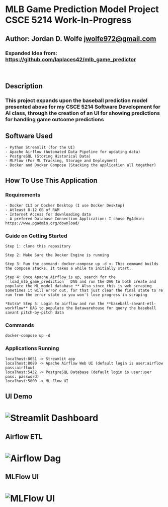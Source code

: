 # MLB Game Prediction Model Project CSCE 5214 **Work-In-Progress**

## Author: Jordan D. Wolfe [jwolfe972@gmail.com](mailto:jwolfe972@gmail.com)

### Expanded Idea from: https://github.com/laplaces42/mlb_game_predictor
<br>

## Description

### This project expands upon the baseball prediction model presented above for my CSCE 5214 Software Development for AI class, through the creation of an UI for showing predictions for handling game outcome predictions

## Software Used
    - Python Streamlit (for the UI)
    - Apache Airflow (Automated Data Pipeline for updating data)
    - PostgreSQL (Storing Historical Data)
    - MLFlow (For ML Tracking, Storage and Deployment)
    - Docker and Docker Compose (Stacking the application all together)
    

## How To Use This Application

### Requirements
    - Docker CLI or Docker Desktop (I use Docker Desktop)
    - Atleast 8-12 GB of RAM
    - Internet Access for downloading data
    - A prefered Database Connection Application: I chose PgAdmin: https://www.pgadmin.org/download/

### Guide on Getting Started
    Step 1: clone this repository

    Step 2: Make Sure the Docker Engine is running

    Step 3: Run the command: docker-compose up -d <- This command builds the compose stacks. It takes a while to initially start.

    Step 4: Once Apache Airflow is up, search for the ``load_mlb_game_prediction`` DAG and run the DAG to both create and populate the ML model database ** Also since this is web scraping sometimes it will error out, for that just clear the final state to re run from the error state so you won't lose progress in scraping

    *Extra* Step 5: Login to airflow and run the **baseball-savant-etl-workflow** DAG to populate the Datawarehouse for query the baseball savant pitch-by-pitch data

### Commands
``` docker-compose up -d ```

### Applications Running

```localhost:8051 -> Streamlit app```
<br>
```localhost:8080 -> Apache Airflow Web UI (default login is user:airflow pass:airflow)```
<br>
```localhost:5432 -> PostgreSQL Database (default login is user:user pass: password)```
<br>
```localhost:5000 -> ML Flow UI ```

## UI Demo
# ![Streamlit Dashboard](/imgs/UI.png)

## Airflow ETL
# ![ Airflow Dag](/imgs/statcast_etl_dag.png)

## MLFlow UI
# ![ MLFlow UI](/imgs/mlflow.png)